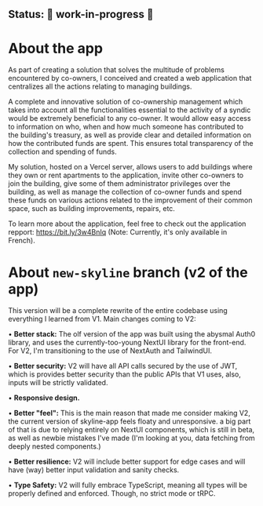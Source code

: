 ## Status: 🚧 work-in-progress 🚧

# About the app

As part of creating a solution that solves the multitude of problems encountered by
co-owners, I conceived and created a web application that centralizes all
the actions relating to managing buildings.

A complete and innovative solution of co-ownership management which takes into
account all the functionalities essential to the activity of a syndic would be
extremely beneficial to any co-owner. It would allow easy access to information on
who, when and how much someone has contributed to the building's treasury, as
well as provide clear and detailed information on how the contributed funds are
spent. This ensures total transparency of the collection and spending of funds.

My solution, hosted on a Vercel server,
allows users to add buildings where they own or rent apartments to the application,
invite other co-owners to join the building, give some of them administrator
privileges over the building, as well as manage the collection of co-owner funds and
spend these funds on various actions related to the improvement of their common
space, such as building improvements, repairs, etc.

To learn more about the application, feel free to check out the application repport: https://bit.ly/3w4BnIq (Note: Currently, it's only available in French).

# About `new-skyline` branch (v2 of the app)

This version will be a complete rewrite of the entire codebase using everything I learned from V1.
Main changes coming to V2:

• **Better stack:**
The olf version of the app was built using the abysmal Auth0 library, and uses
the currently-too-young NextUI library for the front-end. For V2, I'm transitioning to the use of NextAuth and TailwindUI.

• **Better security:**
V2 will have all API calls secured by the use of JWT, which is provides better security than the public APIs that V1 uses, also, inputs will be strictly validated.

• **Responsive design.**

• **Better "feel":**
This is the main reason that made me consider making V2, the current version of skyline-app feels floaty and unresponsive. a big part of that is due to relying entirely on NextUI components, which is still in beta, as well as newbie mistakes I've made (I'm looking at you, data fetching from deeply nested components.)

• **Better resilience:**
V2 will include better support for edge cases and will have (way) better input validation and sanity checks.

• **Type Safety:**
V2 will fully embrace TypeScript, meaning all types will be properly defined and enforced. Though, no strict mode or tRPC.
